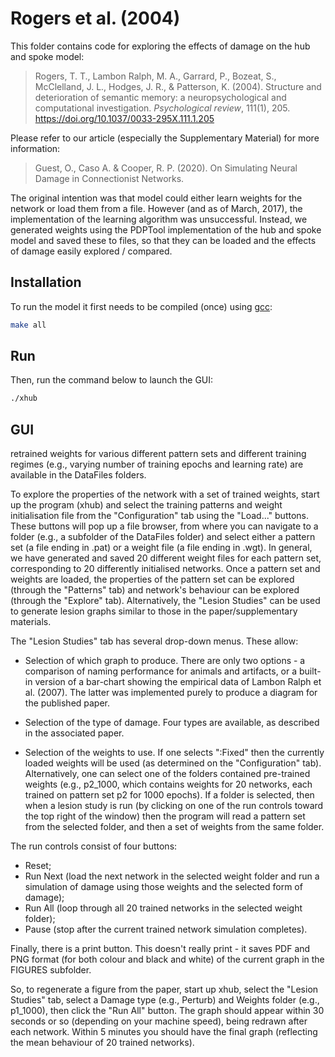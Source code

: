 # Rogers et al. (2004)

This folder contains code for exploring the effects of damage on the hub and
spoke model:
> Rogers, T. T., Lambon Ralph, M. A., Garrard, P., Bozeat, S., McClelland, J.
> L., Hodges, J. R., & Patterson, K. (2004). Structure and deterioration of
> semantic memory: a neuropsychological and computational investigation.
> *Psychological review*, 111(1), 205.
> https://doi.org/10.1037/0033-295X.111.1.205

Please refer to our article (especially the Supplementary Material) for more information:
> Guest, O., Caso A. & Cooper, R. P. (2020). On Simulating Neural Damage in
Connectionist Networks.

The original intention was that model could either learn weights for
the network or load them from a file. However (and as of March, 2017),
the implementation of the learning algorithm was
unsuccessful. Instead, we generated weights using the PDPTool
implementation of the hub and spoke model and saved these to files, so
that they can be loaded and the effects of damage easily explored /
compared.


## Installation
To run the model it first needs to be compiled (once) using [gcc](https://gcc.gnu.org):
```bash
make all
```

## Run
Then, run the command below to launch the GUI:
```bash
./xhub
```

## GUI

retrained weights for various different pattern sets and different
training regimes (e.g., varying number of training epochs and learning
rate) are available in the DataFiles folders.

To explore the properties of the network with a set of trained
weights, start up the program (xhub) and select the training patterns
and weight initialisation file from the "Configuration" tab using the
"Load..." buttons. These buttons will pop up a file browser, from
where you can navigate to a folder (e.g., a subfolder of the DataFiles
folder) and select either a pattern set (a file ending in .pat) or a
weight file (a file ending in .wgt). In general, we have generated and
saved 20 different weight files for each pattern set, corresponding to
20 differently initialised networks. Once a pattern set and weights
are loaded, the properties of the pattern set can be explored (through
the "Patterns" tab) and network's behaviour can be explored (through
the "Explore" tab). Alternatively, the "Lesion Studies" can be used to
generate lesion graphs similar to those in the paper/supplementary
materials.

The "Lesion Studies" tab has several drop-down menus. These allow:

* Selection of which graph to produce. There are only two options - a
  comparison of naming performance for animals and artifacts, or a
  built-in version of a bar-chart showing the empirical data of Lambon
  Ralph et al. (2007). The latter was implemented purely to produce a
  diagram for the published paper.

* Selection of the type of damage. Four types are available, as
  described in the associated paper.

* Selection of the weights to use. If one selects ":Fixed" then the
  currently loaded weights will be used (as determined on the
  "Configuration" tab). Alternatively, one can select one of the
  folders contained pre-trained weights (e.g., p2_1000, which contains
  weights for 20 networks, each trained on pattern set p2 for 1000
  epochs). If a folder is selected, then when a lesion study is run
  (by clicking on one of the run controls toward the top right of the
  window) then the program will read a pattern set from the selected
  folder, and then a set of weights from the same folder.

The run controls consist of four buttons:
* Reset;
* Run Next (load the next network in the selected weight folder and run a
  simulation of damage using those weights and the selected form of damage);
* Run All (loop through all 20 trained networks in the selected weight folder);
* Pause (stop after the current trained network simulation completes).

Finally, there is a print button. This doesn't really print - it saves
PDF and PNG format (for both colour and black and white) of the
current graph in the FIGURES subfolder.

So, to regenerate a figure from the paper, start up xhub, select the
"Lesion Studies" tab, select a Damage type (e.g., Perturb) and Weights
folder (e.g., p1_1000), then click the "Run All" button. The graph
should appear within 30 seconds or so (depending on your machine
speed), being redrawn after each network. Within 5 minutes you should
have the final graph (reflecting the mean behaviour of 20 trained
networks).
